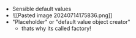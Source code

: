 - Sensible default values
- ![[Pasted image 20240714175836.png]]
- "Placeholder" or "default value object creator"
	- thats why its called factory!